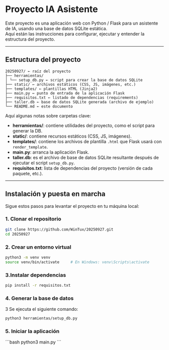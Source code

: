 # Proyecto IA Asistente

Este proyecto es una aplicación web con Python / Flask para un asistente de IA, usando una base de datos SQLite estática.  
Aquí están las instrucciones para configurar, ejecutar y entender la estructura del proyecto.

---

## Estructura del proyecto
```
20250927/ ← raíz del proyecto
├── herramientas/
│ └── setup_db.py ← script para crear la base de datos SQLite
├── static/ ← archivos estáticos (CSS, JS, imágenes, etc.)
├── templates/ ← plantillas HTML (Jinja2)
├── main.py ← punto de entrada de la aplicación Flask
├── requisitos.txt ← listado de dependencias (requirements)
├── taller.db ← base de datos SQLite generada (archivo de ejemplo)
└── README.md ← este documento
```

Aquí algunas notas sobre carpetas clave:

- **herramientas/**: contiene utilidades del proyecto, como el script para generar la DB.  
- **static/**: contiene recursos estáticos (CSS, JS, imágenes).  
- **templates/**: contiene los archivos de plantilla `.html` que Flask usará con `render_template`.  
- **main.py**: arranca la aplicación Flask.  
- **taller.db**: es el archivo de base de datos SQLite resultante después de ejecutar el script `setup_db.py`.  
- **requisitos.txt**: lista de dependencias del proyecto (versión de cada paquete, etc.).

---

## Instalación y puesta en marcha

Sigue estos pasos para levantar el proyecto en tu máquina local:

### 1. Clonar el repositorio

```bash
git clone https://github.com/WinTux/20250927.git
cd 20250927
```
### 2. Crear un entorno virtual
```bash
python3 -m venv venv
source venv/bin/activate     # En Windows: venv\Scripts\activate
```
### 3.Instalar dependencias
```bash
pip install -r requisitos.txt
```

### 4. Generar la base de datos
3 Se ejecuta el siguiente comando:
```bash
python3 herramientas/setup_db.py
```
### 5. Iniciar la aplicación
´´´bash
python3 main.py
´´´

